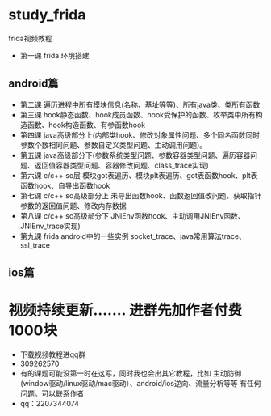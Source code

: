 # study_frida
frida视频教程
* 第一课 frida 环境搭建
## android篇
* 第二课 遍历进程中所有模块信息(名称、基址等等)、所有java类、类所有函数
* 第三课 hook静态函数、hook成员函数、hook受保护的函数、枚举类中所有构造函数、hook构造函数、有参函数hook
* 第四课 java高级部分上(内部类hook、修改对象属性问题、多个同名函数同时参数个数相同问题、参数自定义类型问题、主动调用问题)。
* 第五课 java高级部分下(参数系统类型问题、参数容器类型问题、遍历容器问题、返回值容器类型问题、容器修改问题、class_trace实现)
* 第六课 c/c++ so层 模块got表遍历、模块plt表遍历、got表函数hook、plt表函数hook、自导出函数hook
* 第七课 c/c++ so高级部分上 未导出函数hook、函数返回值改问题、获取指针参数的返回值问题、修改内存数据
* 第八课 c/c++ so高级部分下 JNIEnv函数hook、主动调用JNIEnv函数、JNIEnv_trace实现)
* 第九课 frida android中的一些实例 socket_trace、java常用算法trace、ssl_trace
## ios篇


# 视频持续更新....... 进群先加作者付费 1000块
* 下载视频教程进qq群 
* 309262570
* 有的课题可能没第一时在这写，同时我也会出其它教程，比如 主动防御(window驱动/linux驱动/mac驱动）、android/ios逆向、流量分析等等 有任何问题。可以联系作者
* qq：2207344074


